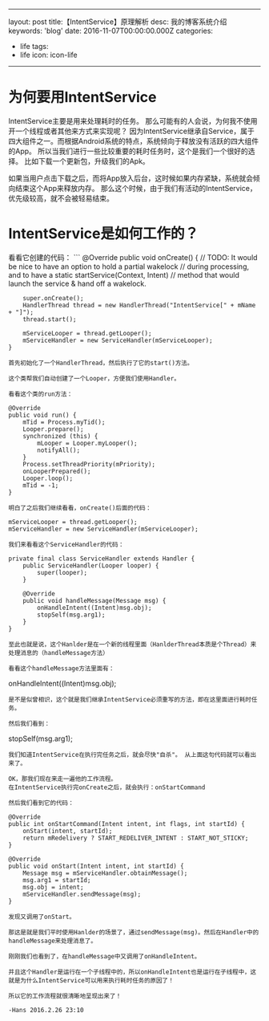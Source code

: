 
---
layout: post
title:【IntentService】原理解析
desc: 我的博客系统介绍
keywords: 'blog'
date: 2016-11-07T00:00:00.000Z
categories:
- life
tags:
- life
icon: icon-life
---

<h1>为何要用IntentService</h1>
IntentService主要是用来处理耗时的任务。 那么可能有的人会说，为何我不使用开一个线程或者其他来方式来实现呢？
<!-- more -->
因为IntentService继承自Service，属于四大组件之一。而根据Android系统的特点，系统倾向于释放没有活跃的四大组件的App。 所以当我们进行一些比较重要的耗时任务时，这个是我们一个很好的选择。 比如下载一个更新包，升级我们的Apk。  

如果当用户点击下载之后，而将App放入后台，这时候如果内存紧缺，系统就会倾向结束这个App来释放内存。 那么这个时候，由于我们有活动的IntentService，优先级较高，就不会被轻易结束。

<h1>IntentService是如何工作的？</h1>
看看它创建的代码：
```
    @Override
    public void onCreate() {
        // TODO: It would be nice to have an option to hold a partial wakelock
        // during processing, and to have a static startService(Context, Intent)
        // method that would launch the service & hand off a wakelock.

        super.onCreate();
        HandlerThread thread = new HandlerThread("IntentService[" + mName + "]");
        thread.start();

        mServiceLooper = thread.getLooper();
        mServiceHandler = new ServiceHandler(mServiceLooper);
    }
```
首先初始化了一个HandlerThread，然后执行了它的start()方法。

这个类帮我们自动创建了一个Looper，方便我们使用Handler。

看看这个类的run方法：
```
    @Override
    public void run() {
        mTid = Process.myTid();
        Looper.prepare();
        synchronized (this) {
            mLooper = Looper.myLooper();
            notifyAll();
        }
        Process.setThreadPriority(mPriority);
        onLooperPrepared();
        Looper.loop();
        mTid = -1;
    }
```
明白了之后我们继续看看，onCreate()后面的代码：
```
    mServiceLooper = thread.getLooper();
    mServiceHandler = new ServiceHandler(mServiceLooper);
```
我们来看看这个ServiceHandler的代码：
```
    private final class ServiceHandler extends Handler {
        public ServiceHandler(Looper looper) {
            super(looper);
        }

        @Override
        public void handleMessage(Message msg) {
            onHandleIntent((Intent)msg.obj);
            stopSelf(msg.arg1);
        }
    }
```
至此也就是说，这个Hanlder是在一个新的线程里面（HanlderThread本质是个Thread）来处理消息的（handleMessage方法）

看看这个handleMessage方法里面有：
```
onHandleIntent((Intent)msg.obj);
```
是不是似曾相识，这个就是我们继承IntentService必须重写的方法，即在这里面进行耗时任务。

然后我们看到：
```
stopSelf(msg.arg1);
```
我们知道IntentService在执行完任务之后，就会尽快"自杀"。 从上面这句代码就可以看出来了。

OK，那我们现在来走一遍他的工作流程。
在IntentService执行完onCreate之后，就会执行：onStartCommand 

然后我们看到它的代码：
```
    @Override
    public int onStartCommand(Intent intent, int flags, int startId) {
        onStart(intent, startId);
        return mRedelivery ? START_REDELIVER_INTENT : START_NOT_STICKY;
    }
    
    @Override
    public void onStart(Intent intent, int startId) {
        Message msg = mServiceHandler.obtainMessage();
        msg.arg1 = startId;
        msg.obj = intent;
        mServiceHandler.sendMessage(msg);
    }
```
发现又调用了onStart。

那这是就是我们平时使用Hanlder的场景了，通过sendMessage(msg)。然后在Handler中的handleMessage来处理消息了。

刚刚我们也看到了，在handleMessage中又调用了onHandleIntent。 

并且这个Handler是运行在一个子线程中的，所以onHandleIntent也是运行在子线程中，这就是为什么IntentService可以用来执行耗时任务的原因了！

所以它的工作流程就很清晰地呈现出来了！

-Hans 2016.2.26 23:10
